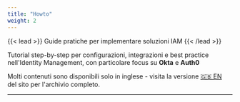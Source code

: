 ```yaml
---
title: "Howto"
weight: 2
---
```


{{< lead >}}
Guide pratiche per implementare soluzioni IAM
{{< /lead >}}

Tutorial step-by-step per configurazioni, integrazioni e best practice nell'Identity Management, con particolare focus su **Okta** e **Auth0**

Molti contenuti sono disponibili solo in inglese - visita la versione [🇬🇧 EN](/en) del sito per l'archivio completo.

---
